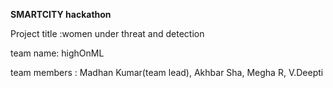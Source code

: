 **SMARTCITY hackathon**

Project title :women under threat and detection

team name: highOnML

team members : Madhan Kumar(team lead), Akhbar Sha, Megha R, V.Deepti
